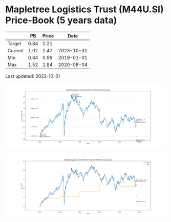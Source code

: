 # Mapletree Logistics Trust (M44U.SI) Price-Book (5 years data)

|     | PB   | Price | Date       |
|-----|------|-------|------------|
| Target | 0.84 | 1.21  |  |
| Current | 1.02 | 1.47  | 2023-10-31 |
| Min | 0.84 | 0.99  | 2019-01-01 |
| Max | 1.52 | 1.84  | 2020-08-04 |

Last updated: 2023-10-31

![Plot of Price-Book ratio for Mapletree Logistics Trust (M44U.SI)](M44U_pb_5.png)

![Plot of Price with NAV for Mapletree Logistics Trust (M44U.SI)](M44U_price_nav_5.png)
